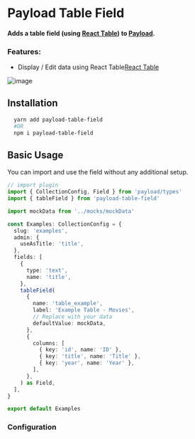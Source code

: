 # Payload Table Field
#### Adds a table field (using [React Table](https://tanstack.com/table/latest)) to [Payload](https://payloadcms.com/).

### Features:

- Display / Edit data using React Table[React Table](https://tanstack.com/table/latest)

![image](https://github.com/notchris/payload-table-field/blob/main/example.png?raw=true)


## Installation

```bash
  yarn add payload-table-field
  #OR
  npm i payload-table-field
```

## Basic Usage

You can import and use the field without any additional setup.

```ts
// import plugin
import { CollectionConfig, Field } from 'payload/types'
import { tableField } from 'payload-table-field'

import mockData from '../mocks/mockData'

const Examples: CollectionConfig = {
  slug: 'examples',
  admin: {
    useAsTitle: 'title',
  },
  fields: [
    {
      type: 'text',
      name: 'title',
    },
    tableField(
      {
        name: 'table_example',
        label: 'Example Table - Movies',
        // Replace with your data
        defaultValue: mockData,
      },
      {
        columns: [
          { key: 'id', name: 'ID' },
          { key: 'title', name: 'Title' },
          { key: 'year', name: 'Year' },
        ],
      },
    ) as Field,
  ],
}

export default Examples
```

### Configuration


